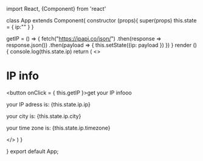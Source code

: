 import React, {Component} from 'react'

class App extends Component{
  constructor (props){
    super(props)
    this.state = {
      ip:""
    }
  }

getIP = () => {
  fetch("https://ipapi.co/json/")
  .then(response => response.json())
  .then(payload => {
  this.setState({ip: payload }) 
})
}
render () {
  console.log(this.state.ip)
  return (
    <>
      <h1>IP info</h1>
      <button onClick = { this.getIP }>get your IP infooo</button>
      <p>your IP adress is: {this.state.ip.ip} </p>
      <p>your city is: {this.state.ip.city} </p>
      <p>your time zone is: {this.state.ip.timezone} </p>
    </>
  )
}


}
export default App;